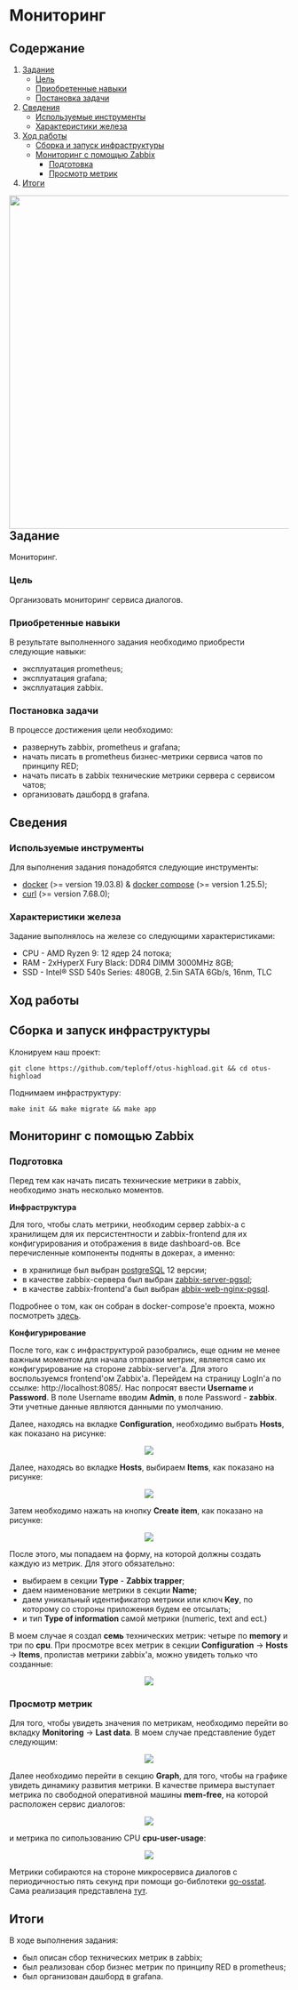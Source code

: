 # Мониторинг

## Содержание
1. [ Задание ](#task)
   - [ Цель ](#task-goal)
   - [ Приобретенные навыки ](#task-skills)
   - [ Постановка задачи ](#task-statement)
2. [ Сведения ](#information)
   - [ Используемые инструменты ](#information-tools)
   - [ Характеристики железа ](#information-computer)
3. [ Ход работы ](#work)
   - [ Сборка и запуск инфраструктуры ](#work-build-infrastructure)
   - [ Мониторинг с помощью Zabbix ](#work-zabbix)
        - [ Подготовка ](#work-zabbix-preparation)
        - [ Просмотр метрик ](#work-zabbix-metrics)
4. [ Итоги ](#results)

<img align="right" width="600" src="static/monitoring/preview.png">

<a name="task"></a>
## Задание
Мониторинг.

<a name="task-goal"></a>
### Цель
Организовать мониторинг сервиса диалогов.

<a name="task-skills"></a>
### Приобретенные навыки
В результате выполненного задания необходимо приобрести следующие навыки:
- эксплуатация prometheus;
- эксплуатация grafana;
- эксплуатация zabbix.

<a name="task-statement"></a>
### Постановка задачи
В процессе достижения цели необходимо:
- развернуть zabbix, prometheus и grafana;
- начать писать в prometheus бизнес-метрики сервиса чатов по принципу RED;
- начать писать в zabbix технические метрики сервера с сервисом чатов;
- организовать дашборд в grafana.

<a name="information"></a>
## Сведения
<a name="information-tools"></a>
### Используемые инструменты
Для выполнения задания понадобятся следующие инструменты:
- [docker](https://docs.docker.com/get-docker/) (>= version 19.03.8) & [docker compose](https://docs.docker.com/compose/install/) (>= version 1.25.5);
- [curl](https://curl.haxx.se/download.html) (>= version 7.68.0);

<a name="information-computer"></a>
### Характеристики железа
Задание выполнялось на железе со следующими характеристиками:
- CPU - AMD Ryzen 9: 12 ядер 24 потока;
- RAM - 2xHyperX Fury Black: DDR4 DIMM 3000MHz 8GB;
- SSD - Intel® SSD 540s Series: 480GB, 2.5in SATA 6Gb/s, 16nm, TLC


<a name="work"></a>
## Ход работы

<a name="work-build-infrastructure"></a>
## Сборка и запуск инфраструктуры
Клонируем наш проект:
```shell
git clone https://github.com/teploff/otus-highload.git && cd otus-highload
```

Поднимаем инфраструктуру:
```shell
make init && make migrate && make app
```


<a name="work-zabbix"></a>
## Мониторинг с помощью Zabbix

<a name="work-zabbix-preparation"></a>
### Подготовка
Перед тем как начать писать технические метрики в zabbix, необходимо знать несколько моментов.

**Инфраструктура**

Для того, чтобы слать метрики, необходим сервер zabbix-а с хранилищем для их персистентности и zabbix-frontend для 
их конфигурирования и отображения в виде dashboard-ов. Все перечисленные компоненты подняты в докерах, а именно:
- в хранилище был выбран [postgreSQL](https://hub.docker.com/layers/postgres/library/postgres/12-alpine/images/sha256-95ee5993459f57dddd1e42d0c11adf8363172b3828f94ed7a5ecac74da0e8ec4?context=explore) 12 версии;
- в качестве zabbix-сервера был выбран [zabbix-server-pgsql](https://hub.docker.com/r/zabbix/zabbix-server-pgsql);
- в качестве zabbix-frontend'а был выбран [abbix-web-nginx-pgsql](https://hub.docker.com/r/zabbix/zabbix-web-nginx-pgsql).

Подробнее о том, как он собран в docker-compose'е проекта, можно посмотреть [здесь](https://github.com/teploff/otus-highload/blob/features/monitoring/deployment/docker-compose.yml#L242).


**Конфигурирование**

После того, как с инфраструктурой разобрались, еще одним не менее важным моментом для начала отправки метрик, является
само их конфигурирование на стороне zabbix-server'а. Для этого воспользуемся frontend'ом Zabbix'а. Перейдем на страницу
LogIn'а по ссылке: http://localhost:8085/. Нас попросят ввести **Username** и **Password**. В поле Username вводим
**Admin**, в поле Password - **zabbix**. Эти учетные данные являются данными по умолчанию.

Далее, находясь на вкладке **Configuration**, необходимо выбрать **Hosts**, как показано на рисунке:</br>
<p align="center">
    <img src="static/monitoring/zabbix-cfg-hosts.png">
</p>

Далее, находясь во вкладке **Hosts**, выбираем **Items**, как показано на рисунке:</br>
<p align="center">
    <img src="static/monitoring/zabbix-cfg-items.png">
</p>

Затем необходимо нажать на кнопку **Create item**, как показано на рисунке:</br>
<p align="center">
    <img src="static/monitoring/zabbix-cfg-create-button.png">
</p>

После этого, мы попадаем на форму, на которой должны создать каждую из метрик. Для этого обязательно:
- выбираем в секции **Type** - **Zabbix trapper**;
- даем наименование метрики в секции **Name**;
- даем уникальный идентификатор метрики или ключ **Key**, по которому со стороны приложения будем ее отсылать;
- и тип **Type of information** самой метрики (numeric, text and ect.) 

В моем случае я создал **семь** технических метрик: четыре по **memory** и три по **cpu**. При просмотре всех метрик в
секции **Configuration** -> **Hosts** -> **Items**, пролистав метрики zabbix'а, можно увидеть только что созданные:</br>
<p align="center">
   <img src="static/monitoring/zabbix-cfg-show-items.png">
</p>

<a name="work-zabbix-metrics"></a>
### Просмотр метрик
Для того, чтобы увидеть значения по метрикам, необходимо перейти во вкладку **Monitoring** -> **Last data**. В моем
случае представление будет следующим:</br>
<p align="center">
    <img src="static/monitoring/zabbix-metrics-data.png">
</p>

Далее необходимо перейти в секцию **Graph**, для того, чтобы на графике увидеть динамику развития метрики. В качестве
примера выступает метрика по свободной оперативной машины **mem-free**, на которой расположен сервис диалогов: </br>
<p align="center">
    <img src="static/monitoring/zabbix-metrics-mem-free.png">
</p>

и метрика по сипользованию CPU **cpu-user-usage**: </br>
<p align="center">
    <img src="static/monitoring/zabbix-metrics-cpu-user.png">
</p>

Метрики собираются на стороне микросервиса диалогов с периодичностью пять секунд при помощи go-библотеки [go-osstat](https://github.com/mackerelio/go-osstat).
Сама реализация представлена [тут](https://github.com/teploff/otus-highload/blob/features/monitoring/backend/messenger/internal/infrastructure/zabbix/zabbix.go).

<a name="results"></a>
## Итоги
В ходе выполнения задания:
- был описан сбор технических метрик в zabbix;
- был реализован сбор бизнес метрик по принципу RED в prometheus;
- был организован дашборд в grafana.